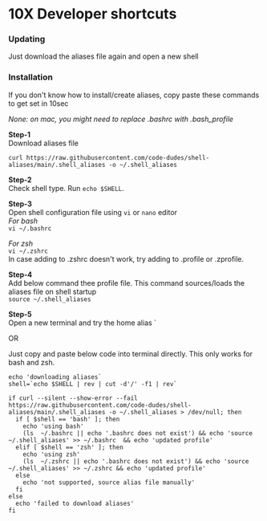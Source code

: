 # 10X Developer shortcuts 

### Updating
Just download the aliases file again and open a new shell

### Installation
If you don't know how to install/create aliases, copy paste these commands to get set in 10sec

*None: on mac, you might need to replace .bashrc  with .bash_profile*  

**Step-1**  
Download aliases file  
```
curl https://raw.githubusercontent.com/code-dudes/shell-aliases/main/.shell_aliases -o ~/.shell_aliases
```  

**Step-2**  
Check shell type. Run  `echo $SHELL`.  

**Step-3**  
Open shell configuration file using `vi` or `nano` editor  
*For bash*  
`vi ~/.bashrc` 

*For zsh*  
`vi ~/.zshrc`   
In case adding to .zshrc doesn't work, try adding to .profile or .zprofile.

**Step-4**  
Add below command thee profile file. This command sources/loads the aliases file on shell startup  
`source ~/.shell_aliases`

**Step-5**  
Open a new terminal and try the home alias `

OR  

Just copy and paste below code into terminal directly. This  only works for bash and zsh.  
```
echo 'downloading aliases`
shell=`echo $SHELL | rev | cut -d'/' -f1 | rev`

if curl --silent --show-error --fail https://raw.githubusercontent.com/code-dudes/shell-aliases/main/.shell_aliases -o ~/.shell_aliases > /dev/null; then
  if [ $shell == 'bash' ]; then
  	echo 'using bash'
    (ls  ~/.bashrc || echo '.bashrc does not exist') && echo 'source ~/.shell_aliases' >> ~/.bashrc  && echo 'updated profile' 
  elif [ $shell == 'zsh' ]; then
  	echo 'using zsh'
    (ls  ~/.zshrc || echo '.bashrc does not exist') && echo 'source ~/.shell_aliases' >> ~/.zshrc && echo 'updated profile'
  else
  	echo 'not supported, source alias file manually'
  fi
else
  echo 'failed to download aliases'
fi
```
